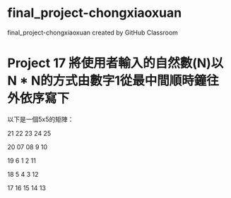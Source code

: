 # final_project-chongxiaoxuan
final_project-chongxiaoxuan created by GitHub Classroom

# Project 17 將使用者輸入的自然數(N)以 N * N的方式由數字1從最中間順時鐘往外依序寫下
以下是一個5x5的矩陣：

  21 22 23 24 25

  20 07 08  9 10

  19  6  1  2 11

  18  5  4  3 12

  17 16 15 14 13
